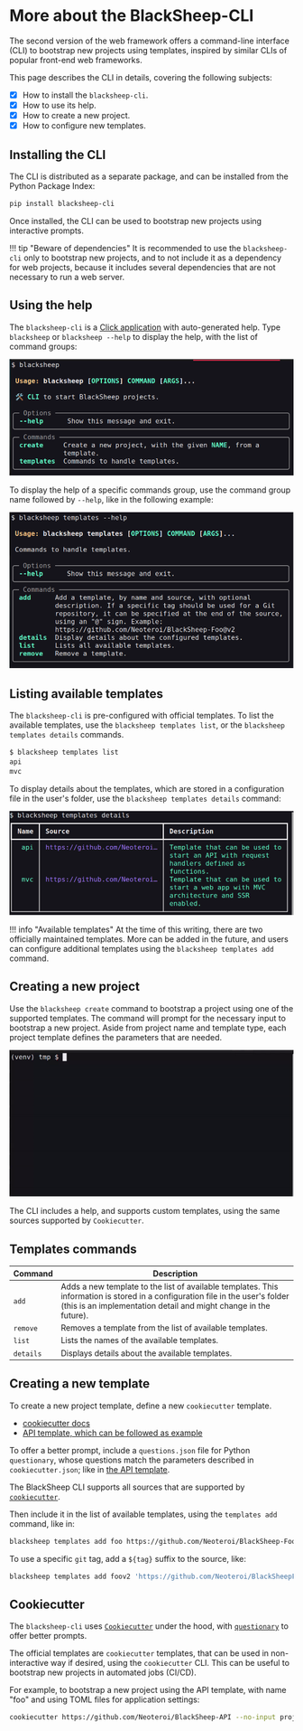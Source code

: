 # More about the BlackSheep-CLI

The second version of the web framework offers a command-line interface (CLI)
to bootstrap new projects using templates, inspired by similar CLIs of popular
front-end web frameworks.

This page describes the CLI in details, covering the following subjects:

- [X] How to install the `blacksheep-cli`.
- [X] How to use its help.
- [X] How to create a new project.
- [X] How to configure new templates.

## Installing the CLI

The CLI is distributed as a separate package, and can be installed from the
Python Package Index:

```bash
pip install blacksheep-cli
```

Once installed, the CLI can be used to bootstrap new projects using interactive
prompts.


!!! tip "Beware of dependencies"
    It is recommended to use the `blacksheep-cli` only to bootstrap new projects,
    and to not include it as a dependency for web projects, because it
    includes several dependencies that are not necessary to run a web server.

## Using the help

The `blacksheep-cli` is a [Click application](https://click.palletsprojects.com/en/8.1.x/)
with auto-generated help. Type `blacksheep` or `blacksheep --help` to display the help,
with the list of command groups:

![CLI help](./img/cli-help.png)

To display the help of a specific commands group, use the command group name
followed by `--help`, like in the following example:

![blacksheep templates --help](./img/cli-group-help.png)

## Listing available templates

The `blacksheep-cli` is pre-configured with official templates. To list the
available templates, use the `blacksheep templates list`, or the
`blacksheep templates details` commands.

```bash
$ blacksheep templates list
api
mvc
```

To display details about the templates, which are stored in a configuration file
in the user's folder, use the `blacksheep templates details` command:

![blacksheep templates details](./img/cli-templates-details.png)

!!! info "Available templates"
    At the time of this writing, there are two officially maintained templates.
    More can be added in the future, and users can configure additional
    templates using the `blacksheep templates add` command.

## Creating a new project

Use the `blacksheep create` command to bootstrap a project
using one of the supported templates. The command will prompt for the necessary
input to bootstrap a new project. Aside from project name and template type,
each project template defines the parameters that are needed.

![blacksheep create command](./img/cli-create-demo.gif)

The CLI includes a help, and supports custom templates, using the
same sources supported by `Cookiecutter`.

## Templates commands

| Command   | Description                                                                                                                                                                                        |
| --------- | -------------------------------------------------------------------------------------------------------------------------------------------------------------------------------------------------- |
| `add`     | Adds a new template to the list of available templates. This information is stored in a configuration file in the user's folder (this is an implementation detail and might change in the future). |
| `remove`  | Removes a template from the list of available templates.                                                                                                                                           |
| `list`    | Lists the names of the available templates.                                                                                                                                                        |
| `details` | Displays details about the available templates.                                                                                                                                                    |

## Creating a new template

To create a new project template, define a new `cookiecutter` template.

- [cookiecutter docs](https://cookiecutter.readthedocs.io/en/stable/)
- [API template, which can be followed as example](https://github.com/Neoteroi/BlackSheep-API)

To offer a better prompt, include a `questions.json` file for Python `questionary`,
whose questions match the parameters described in `cookiecutter.json`; like in
[the API template](https://github.com/Neoteroi/BlackSheep-API/blob/main/questions.json).

The BlackSheep CLI supports all sources that are supported by [`cookiecutter`](https://cookiecutter.readthedocs.io/en/stable/usage.html#grab-a-cookiecutter-template).

Then include it in the list of available templates, using the `templates add` command,
like in:

```bash
blacksheep templates add foo https://github.com/Neoteroi/BlackSheep-Foo -d 'Some nice template! 🐃'
```

To use a specific `git` tag, add a `${tag}` suffix to the source, like:

```bash
blacksheep templates add foov2 'https://github.com/Neoteroi/BlackSheepFoo$v2'
```

## Cookiecutter

The `blacksheep-cli` uses [`Cookiecutter`](https://cookiecutter.readthedocs.io/en/stable/)
under the hood, with [`questionary`](https://pypi.org/project/questionary/) to
offer better prompts.

The official templates are `cookiecutter` templates, that can be used in non-interactive
way if desired, using the `cookiecutter` CLI. This can be useful to bootstrap new
projects in automated jobs (CI/CD).

For example, to bootstrap a new project using the API template, with name "foo"
and using TOML files for application settings:

```bash
cookiecutter https://github.com/Neoteroi/BlackSheep-API --no-input project_name=foo app_settings_format=TOML
```
